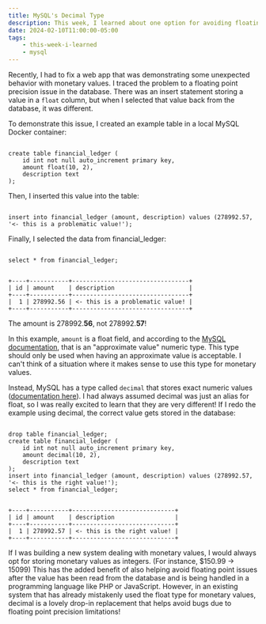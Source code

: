 ```yaml
---
title: MySQL's Decimal Type
description: This week, I learned about one option for avoiding floating point precision limitations in MySQL.
date: 2024-02-10T11:00:00-05:00
tags:
    - this-week-i-learned
    - mysql
---
```

Recently, I had to fix a web app that was demonstrating some unexpected behavior with monetary values. I traced the problem to a floating point precision issue in the database. There was an insert statement storing a value in a <code class="language-sql">float</code> column, but when I selected that value back from the database, it was different.

To demonstrate this issue, I created an example table in a local MySQL Docker container:

<pre class="codeWrapper"><code class="language-sql">
create table financial_ledger (
    id int not null auto_increment primary key,
    amount float(10, 2),
    description text
);
</code></pre>

Then, I inserted this value into the table:

<pre class="codeWrapper"><code class="language-sql">
insert into financial_ledger (amount, description) values (278992.57, '&lt;- this is a problematic value!');
</code></pre>

Finally, I selected the data from financial_ledger:

<pre class="codeWrapper"><code class="language-sql">
select * from financial_ledger;
</code></pre>

<pre class="codeWrapper"><code class="language-wiki">
+----+-----------+---------------------------------+
| id | amount    | description                     |
+----+-----------+---------------------------------+
|  1 | 278992.56 | &lt;- this is a problematic value! |
+----+-----------+---------------------------------+
</code></pre>

The amount is 278992.**56**, not 278992.**57**!

In this example, <code class="language-sql">amount</code> is a float field, and according to the [MySQL documentation](https://dev.mysql.com/doc/refman/8.0/en/floating-point-types.html), that is an "approximate value" numeric type. This type should only be used when having an approximate value is acceptable. I can't think of a situation where it makes sense to use this type for monetary values.

Instead, MySQL has a type called <code class="language-sql">decimal</code> that stores exact numeric values ([documentation here](https://dev.mysql.com/doc/refman/8.0/en/fixed-point-types.html)). I had always assumed decimal was just an alias for float, so I was really excited to learn that they are very different! If I redo the example using decimal, the correct value gets stored in the database:

<pre class="codeWrapper"><code class="language-sql">
drop table financial_ledger;
create table financial_ledger (
    id int not null auto_increment primary key,
    amount decimal(10, 2),
    description text
);
insert into financial_ledger (amount, description) values (278992.57, '&lt;- this is the right value!');
select * from financial_ledger;
</code></pre>

<pre class="codeWrapper"><code class="language-wiki">
+----+-----------+-----------------------------+
| id | amount    | description                 |
+----+-----------+-----------------------------+
|  1 | 278992.57 | &lt;- this is the right value! |
+----+-----------+-----------------------------+
</code></pre>

If I was building a new system dealing with monetary values, I would always opt for storing monetary values as integers. (For instance, $150.99 -> 15099) This has the added benefit of also helping avoid floating point issues after the value has been read from the database and is being handled in a programming language like PHP or JavaScript. However, in an existing system that has already mistakenly used the float type for monetary values, decimal is a lovely drop-in replacement that helps avoid bugs due to floating point precision limitations!

<link rel="stylesheet" href="https://cdnjs.cloudflare.com/ajax/libs/prism/9000.0.1/themes/prism-tomorrow.min.css" integrity="sha512-kSwGoyIkfz4+hMo5jkJngSByil9jxJPKbweYec/UgS+S1EgE45qm4Gea7Ks2oxQ7qiYyyZRn66A9df2lMtjIsw==" crossorigin="anonymous" referrerpolicy="no-referrer">
<script src="https://cdnjs.cloudflare.com/ajax/libs/prism/9000.0.1/prism.min.js" integrity="sha512-UOoJElONeUNzQbbKQbjldDf9MwOHqxNz49NNJJ1d90yp+X9edsHyJoAs6O4K19CZGaIdjI5ohK+O2y5lBTW6uQ==" crossorigin="anonymous" referrerpolicy="no-referrer"></script>
<script src="https://cdnjs.cloudflare.com/ajax/libs/prism/9000.0.1/components/prism-sql.min.js" integrity="sha512-fmx2W52F+6sZ8IYcsuKsFV0PjADeu32K3PdJGhxCKB+5VRVXpmuKgkfzTsW/B8cy/FPnEOlZX4fP/ZQk057tPQ==" crossorigin="anonymous" referrerpolicy="no-referrer"></script>
<script src="https://cdnjs.cloudflare.com/ajax/libs/prism/9000.0.1/components/prism-wiki.min.js" integrity="sha512-qE6cD2pOD5Hi3WIo1xqTEbH4MpAkuOlOnfD/xdzPJQSEMO4yGHZT1mpnqwiJECPD5XwqqPY/8/ydm3TVKA7XXQ==" crossorigin="anonymous" referrerpolicy="no-referrer"></script>
